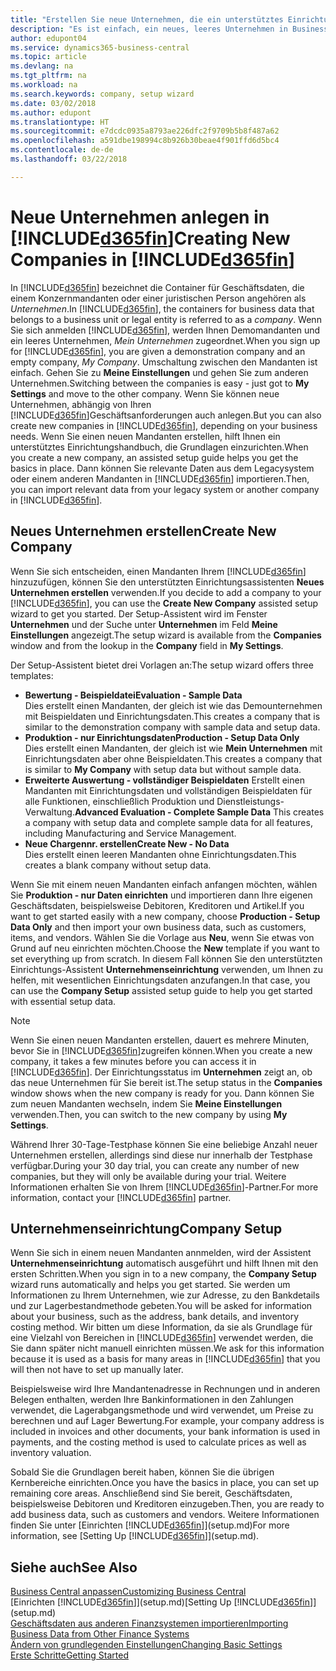 ```yaml
---
title: "Erstellen Sie neue Unternehmen, die ein unterstütztes Einrichtungshandbuch verwenden | Microsoft Docs"
description: "Es ist einfach, ein neues, leeres Unternehmen in Business Central. zu erstellen. Ein unterstütztes Einrichtungshandbuch hilft Ihnen Schritte für Schritt und Sie können Ihre vorhandenen Geschäftsdaten importieren."
author: edupont04
ms.service: dynamics365-business-central
ms.topic: article
ms.devlang: na
ms.tgt_pltfrm: na
ms.workload: na
ms.search.keywords: company, setup wizard
ms.date: 03/02/2018
ms.author: edupont
ms.translationtype: HT
ms.sourcegitcommit: e7dcdc0935a8793ae226dfc2f9709b5b8f487a62
ms.openlocfilehash: a591dbe198994c8b926b30beae4f901ffd6d5bc4
ms.contentlocale: de-de
ms.lasthandoff: 03/22/2018

---
```

# <a name="creating-new-companies-in-included365finincludesd365finmdmd"></a><span data-ttu-id="00e06-104">Neue Unternehmen anlegen in [!INCLUDE[d365fin](includes/d365fin_md.md)]</span><span class="sxs-lookup"><span data-stu-id="00e06-104">Creating New Companies in [!INCLUDE[d365fin](includes/d365fin_md.md)]</span></span>
<span data-ttu-id="00e06-105">In [!INCLUDE[d365fin](includes/d365fin_md.md)] bezeichnet die Container für Geschäftsdaten, die einem Konzernmandanten oder einer juristischen Person angehören als *Unternehmen*.</span><span class="sxs-lookup"><span data-stu-id="00e06-105">In [!INCLUDE[d365fin](includes/d365fin_md.md)], the containers for business data that belongs to a business unit or legal entity is referred to as a *company*.</span></span> <span data-ttu-id="00e06-106">Wenn Sie sich anmelden [!INCLUDE[d365fin](includes/d365fin_md.md)], werden Ihnen Demomandanten und ein leeres Unternehmen, *Mein Unternehmen* zugeordnet.</span><span class="sxs-lookup"><span data-stu-id="00e06-106">When you sign up for [!INCLUDE[d365fin](includes/d365fin_md.md)], you are given a demonstration company and an empty company, *My Company*.</span></span> <span data-ttu-id="00e06-107">Umschaltung zwischen den Mandanten ist einfach. Gehen Sie zu **Meine Einstellungen** und gehen Sie zum anderen Unternehmen.</span><span class="sxs-lookup"><span data-stu-id="00e06-107">Switching between the companies is easy - just got to **My Settings** and move to the other company.</span></span> <span data-ttu-id="00e06-108">Wenn Sie können neue Unternehmen, abhängig von Ihren [!INCLUDE[d365fin](includes/d365fin_md.md)]Geschäftsanforderungen auch anlegen.</span><span class="sxs-lookup"><span data-stu-id="00e06-108">But you can also create new companies in [!INCLUDE[d365fin](includes/d365fin_md.md)], depending on your business needs.</span></span> <span data-ttu-id="00e06-109">Wenn Sie einen neuen Mandanten erstellen, hilft Ihnen ein unterstütztes Einrichtungshandbuch, die Grundlagen einzurichten.</span><span class="sxs-lookup"><span data-stu-id="00e06-109">When you create a new company, an assisted setup guide helps you get the basics in place.</span></span> <span data-ttu-id="00e06-110">Dann können Sie relevante Daten aus dem Legacysystem oder einem anderen Mandanten in [!INCLUDE[d365fin](includes/d365fin_md.md)] importieren.</span><span class="sxs-lookup"><span data-stu-id="00e06-110">Then, you can import relevant data from your legacy system or another company in [!INCLUDE[d365fin](includes/d365fin_md.md)].</span></span>  

## <a name="create-new-company"></a><span data-ttu-id="00e06-111">Neues Unternehmen erstellen</span><span class="sxs-lookup"><span data-stu-id="00e06-111">Create New Company</span></span>
<span data-ttu-id="00e06-112">Wenn Sie sich entscheiden, einen Mandanten Ihrem [!INCLUDE[d365fin](includes/d365fin_md.md)] hinzuzufügen, können Sie den unterstützten Einrichtungsassistenten **Neues Unternehmen erstellen** verwenden.</span><span class="sxs-lookup"><span data-stu-id="00e06-112">If you decide to add a company to your [!INCLUDE[d365fin](includes/d365fin_md.md)], you can use the **Create New Company** assisted setup wizard to get you started.</span></span> <span data-ttu-id="00e06-113">Der Setup-Assistent wird im Fenster **Unternehmen** und der Suche unter **Unternehmen** im Feld **Meine Einstellungen** angezeigt.</span><span class="sxs-lookup"><span data-stu-id="00e06-113">The setup wizard is available from the **Companies** window and from the lookup in the **Company** field in **My Settings**.</span></span>  

<span data-ttu-id="00e06-114">Der Setup-Assistent bietet drei Vorlagen an:</span><span class="sxs-lookup"><span data-stu-id="00e06-114">The setup wizard offers three templates:</span></span>

-   <span data-ttu-id="00e06-115">**Bewertung - Beispieldatei**</span><span class="sxs-lookup"><span data-stu-id="00e06-115">**Evaluation - Sample Data**</span></span>  
    <span data-ttu-id="00e06-116">Dies erstellt einen Mandanten, der gleich ist wie das Demounternehmen mit Beispieldaten und Einrichtungsdaten.</span><span class="sxs-lookup"><span data-stu-id="00e06-116">This creates a company that is similar to the demonstration company with sample data and setup data.</span></span>  
-   <span data-ttu-id="00e06-117">**Produktion - nur Einrichtungsdaten**</span><span class="sxs-lookup"><span data-stu-id="00e06-117">**Production - Setup Data Only**</span></span>  
    <span data-ttu-id="00e06-118">Dies erstellt einen Mandanten, der gleich ist wie **Mein Unternehmen** mit Einrichtungsdaten aber ohne Beispieldaten.</span><span class="sxs-lookup"><span data-stu-id="00e06-118">This creates a company that is similar to **My Company** with setup data but without sample data.</span></span>
-   <span data-ttu-id="00e06-119">**Erweiterte Auswertung - vollständiger Beispieldaten** Erstellt einen Mandanten mit Einrichtungsdaten und vollständigen Beispieldaten für alle Funktionen, einschließlich Produktion und Dienstleistungs-Verwaltung.</span><span class="sxs-lookup"><span data-stu-id="00e06-119">**Advanced Evaluation - Complete Sample Data** This creates a company with setup data and complete sample data for all features, including Manufacturing and Service Management.</span></span>
-   <span data-ttu-id="00e06-120">**Neue Chargennr. erstellen**</span><span class="sxs-lookup"><span data-stu-id="00e06-120">**Create New - No Data**</span></span>  
    <span data-ttu-id="00e06-121">Dies erstellt einen leeren Mandanten ohne Einrichtungsdaten.</span><span class="sxs-lookup"><span data-stu-id="00e06-121">This creates a blank company without setup data.</span></span>  

<span data-ttu-id="00e06-122">Wenn Sie mit einem neuen Mandanten einfach anfangen möchten, wählen Sie **Produktion - nur Daten einrichten** und importieren dann Ihre eigenen Geschäftsdaten, beispielsweise Debitoren, Kreditoren und Artikel.</span><span class="sxs-lookup"><span data-stu-id="00e06-122">If you want to get started easily with a new company, choose **Production - Setup Data Only** and then import your own business data, such as customers, items, and vendors.</span></span> <span data-ttu-id="00e06-123">Wählen Sie die Vorlage aus **Neu**, wenn Sie etwas von Grund auf neu einrichten möchten.</span><span class="sxs-lookup"><span data-stu-id="00e06-123">Choose the **New** template if you want to set everything up from scratch.</span></span> <span data-ttu-id="00e06-124">In diesem Fall können Sie den unterstützten Einrichtungs-Assistent **Unternehmenseinrichtung** verwenden, um Ihnen zu helfen, mit wesentlichen Einrichtungsdaten anzufangen.</span><span class="sxs-lookup"><span data-stu-id="00e06-124">In that case, you can use the **Company Setup** assisted setup guide to help you get started with essential setup data.</span></span>  

> [!NOTE]  
>   <span data-ttu-id="00e06-125">Wenn Sie einen neuen Mandanten erstellen, dauert es mehrere Minuten, bevor Sie in [!INCLUDE[d365fin](includes/d365fin_md.md)]zugreifen können.</span><span class="sxs-lookup"><span data-stu-id="00e06-125">When you create a new company, it takes a few minutes before you can access it in [!INCLUDE[d365fin](includes/d365fin_md.md)].</span></span> <span data-ttu-id="00e06-126">Der Einrichtungsstatus im **Unternehmen** zeigt an, ob das neue Unternehmen für Sie bereit ist.</span><span class="sxs-lookup"><span data-stu-id="00e06-126">The setup status in the **Companies** window shows when the new company is ready for you.</span></span> <span data-ttu-id="00e06-127">Dann können Sie zum neuen Mandanten wechseln, indem Sie **Meine Einstellungen** verwenden.</span><span class="sxs-lookup"><span data-stu-id="00e06-127">Then, you can switch to the new company by using **My Settings**.</span></span>  

<span data-ttu-id="00e06-128">Während Ihrer 30-Tage-Testphase können Sie eine beliebige Anzahl neuer Unternehmen erstellen, allerdings sind diese nur innerhalb der Testphase verfügbar.</span><span class="sxs-lookup"><span data-stu-id="00e06-128">During your 30 day trial, you can create any number of new companies, but they will only be available during your trial.</span></span> <span data-ttu-id="00e06-129">Weitere Informationen erhalten Sie von Ihrem [!INCLUDE[d365fin](includes/d365fin_md.md)]-Partner.</span><span class="sxs-lookup"><span data-stu-id="00e06-129">For more information, contact your [!INCLUDE[d365fin](includes/d365fin_md.md)] partner.</span></span>  

## <a name="company-setup"></a><span data-ttu-id="00e06-130">Unternehmenseinrichtung</span><span class="sxs-lookup"><span data-stu-id="00e06-130">Company Setup</span></span>
<span data-ttu-id="00e06-131">Wenn Sie sich in einem neuen Mandanten annmelden, wird der Assistent **Unternehmenseinrichtung** automatisch ausgeführt und hilft Ihnen mit den ersten Schritten.</span><span class="sxs-lookup"><span data-stu-id="00e06-131">When you sign in to a new company, the **Company Setup** wizard runs automatically and helps you get started.</span></span> <span data-ttu-id="00e06-132">Sie werden um Informationen zu Ihrem Unternehmen, wie zur Adresse, zu den Bankdetails und zur Lagerbestandmethode gebeten.</span><span class="sxs-lookup"><span data-stu-id="00e06-132">You will be asked for information about your business, such as the address, bank details, and inventory costing method.</span></span> <span data-ttu-id="00e06-133">Wir bitten um diese Information, da sie als Grundlage für eine Vielzahl von Bereichen in [!INCLUDE[d365fin](includes/d365fin_md.md)] verwendet werden, die Sie dann später nicht manuell einrichten müssen.</span><span class="sxs-lookup"><span data-stu-id="00e06-133">We ask for this information because it is used as a basis for many areas in [!INCLUDE[d365fin](includes/d365fin_md.md)] that you will then not have to set up manually later.</span></span>  

<span data-ttu-id="00e06-134">Beispielsweise wird Ihre Mandantenadresse in Rechnungen und in anderen Belegen enthalten, werden Ihre Bankinformationen in den Zahlungen verwendet, die Lagerabgangsmethode und wird verwendet, um Preise zu berechnen und auf Lager Bewertung.</span><span class="sxs-lookup"><span data-stu-id="00e06-134">For example, your company address is included in invoices and other documents, your bank information is used in payments, and the costing method is used to calculate prices as well as inventory valuation.</span></span>  

<span data-ttu-id="00e06-135">Sobald Sie die Grundlagen bereit haben, können Sie die übrigen Kernbereiche einrichten.</span><span class="sxs-lookup"><span data-stu-id="00e06-135">Once you have the basics in place, you can set up remaining core areas.</span></span> <span data-ttu-id="00e06-136">Anschließend sind Sie bereit, Geschäftsdaten, beispielsweise Debitoren und Kreditoren einzugeben.</span><span class="sxs-lookup"><span data-stu-id="00e06-136">Then, you are ready to add business data, such as customers and vendors.</span></span> <span data-ttu-id="00e06-137">Weitere Informationen finden Sie unter [Einrichten [!INCLUDE[d365fin](includes/d365fin_md.md)]](setup.md)</span><span class="sxs-lookup"><span data-stu-id="00e06-137">For more information, see [Setting Up [!INCLUDE[d365fin](includes/d365fin_md.md)]](setup.md).</span></span>  

## <a name="see-also"></a><span data-ttu-id="00e06-138">Siehe auch</span><span class="sxs-lookup"><span data-stu-id="00e06-138">See Also</span></span>
[<span data-ttu-id="00e06-139">Business Central anpassen</span><span class="sxs-lookup"><span data-stu-id="00e06-139">Customizing Business Central</span></span>](ui-customizing-overview.md)  
<span data-ttu-id="00e06-140">[Einrichten [!INCLUDE[d365fin](includes/d365fin_md.md)]](setup.md)</span><span class="sxs-lookup"><span data-stu-id="00e06-140">[Setting Up [!INCLUDE[d365fin](includes/d365fin_md.md)]](setup.md)</span></span>  
[<span data-ttu-id="00e06-141">Geschäftsdaten aus anderen Finanzsystemen importieren</span><span class="sxs-lookup"><span data-stu-id="00e06-141">Importing Business Data from Other Finance Systems</span></span>](upload-data.md)  
[<span data-ttu-id="00e06-142">Ändern von grundlegenden Einstellungen</span><span class="sxs-lookup"><span data-stu-id="00e06-142">Changing Basic Settings</span></span>](ui-change-basic-settings.md)  
[<span data-ttu-id="00e06-143">Erste Schritte</span><span class="sxs-lookup"><span data-stu-id="00e06-143">Getting Started</span></span>](product-get-started.md)  

